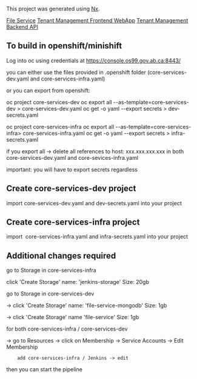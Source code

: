 This project was generated using [Nx](https://nx.dev).

[File Service](./apps/file-service/README.md)
[Tenant Management Frontend WebApp](./apps/tenant-management-webapp/README.md)
[Tenant Management Backend API](./apps/tenant-management-api/README.md)


To build in openshift/minishift
-------------------------------

Log into oc using credentials at https://console.os99.gov.ab.ca:8443/


you can either use the files provided in .openshift folder
  (core-services-dev.yaml and core-services-infra.yaml)

or you can export from openshift:

  oc project core-services-dev
  oc export all --as-template=core-services-dev > core-services-dev.yaml
  oc get -o yaml --export secrets > dev-secrets.yaml

  oc project core-services-infra
  oc export all --as-template=core-services-infra> core-services-infra.yaml
  oc get -o yaml --export secrets > infra-secrets.yaml

  if you export all -> delete all references to host: xxx.xxx.xxx.xxx in both core-services-dev.yaml and core-sevices-infra.yaml


important: you will have to export secrets regardless

Create core-services-dev project
--------------------------------
import core-services-dev.yaml and dev-secrets.yaml into your project

Create core-services-infra project
----------------------------------
import  core-services-infra.yaml and infra-secrets.yaml into your project


Additional changes required 
---------------------------

go to Storage in core-services-infra

click 'Create Storage'
name: 'jenkins-storage'
Size: 20gb

go to Storage in core-services-dev

  -> click 'Create Storage'
    name: 'file-service-mongodb'
    Size: 1gb

  -> click 'Create Storage'
    name 'file-service'
    Size: 1gb

for both core-services-infra / core-services-dev

-> go to Resources 
  -> click on Membership
     -> Service Accounts 
        -> Edit Membership

        add core-services-infra / Jenkins -> edit




then you can start the pipeline
